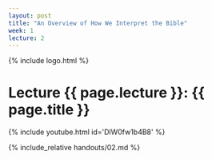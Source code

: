 ```yaml
---
layout: post
title: "An Overview of How We Interpret the Bible"
week: 1
lecture: 2
---
```


{% include logo.html %}

# Lecture {{ page.lecture }}: {{ page.title }}

{% include youtube.html id='DlW0fw1b4B8' %}

{% include_relative handouts/02.md %}